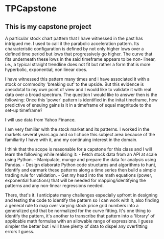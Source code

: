 # TPCapstone

## This is my capstone project

A particular stock chart pattern that I have witnessed in the past has intrigued me. I used to call it the parabolic acceleration pattern. Its characteristic configuration is defined by not only higher lows over a defined time period but lows that progressively go higher. The curve that fits underneath these lows in the said timeframe appears to be non- linear, i.e., a typical straight trendline does not fit but rather a form that is more  hyperbolic, exponential, non linear does.

I have witnessed this pattern many times and i have associated it with a stock or commodity 'breaking out' to the upside. But this evidence is anecdotal to my own point of view and I would like to validate it with real data over a broad spectrum. The question I would like to answer then is the following: Once this 'power' pattern is identified in the inital timeframe, how predictive of ensuing gains is it in a timeframe of equal magnitude to the set-up timeframe?

I will use data from Yahoo Finance.

I am very familiar with the stock market and its patterns. I worked in the markets several years ago and so I chose this subject area because of the familiarity I have with it, and my continuing interest in the domain.

I think that the scope is reasonable for a capstone for this class and I will learn the following while realising it:
	- Fetch stock data from an API at scale using Python.
	- Manipulate, munge and prepare the data for analysis using Pandas.
	- Design elaborate Python code structures and algorithms to hunt, identify and earmark these patterns along a time series then build a simple trading rule for validation.
	- Get my head into the math equations (power, exponential functions) that will be needed for mapping/identifying the patterns and any non-linear regressions needed.

There, that's it. I anticipate many challenges especially upfront in designing and testing the code to identify the pattern so I can work with it, also finding a general rule to map over varying stock price grid numbers into a generalized grid that be normalized for the curve fitting. It's one thing to identify the pattern, it's another to transcribe that pattern into a 'library' of applicable math formulas with an allowable range of expressions. I guess simpler the better but i will have plenty of data to dispel any overfitting errors I guess.


	

